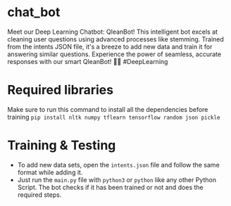 # chat_bot
Meet our Deep Learning Chatbot: QleanBot! This intelligent bot excels at cleaning user questions using advanced processes like stemming. Trained from the intents JSON file, it's a breeze to add new data and train it for answering similar questions. Experience the power of seamless, accurate responses with our smart QleanBot! 🤖💬 #DeepLearning

# Required libraries
Make sure to run this command to install all the dependencies before training
```pip install nltk numpy tflearn tensorflow random json pickle```

# Training & Testing
- To add new data sets, open the `intents.json` file and follow the same format while adding it.
- Just run the `main.py` file with `python3` or `python` like any other Python Script. The bot checks if it has been trained or not and does the required steps.
